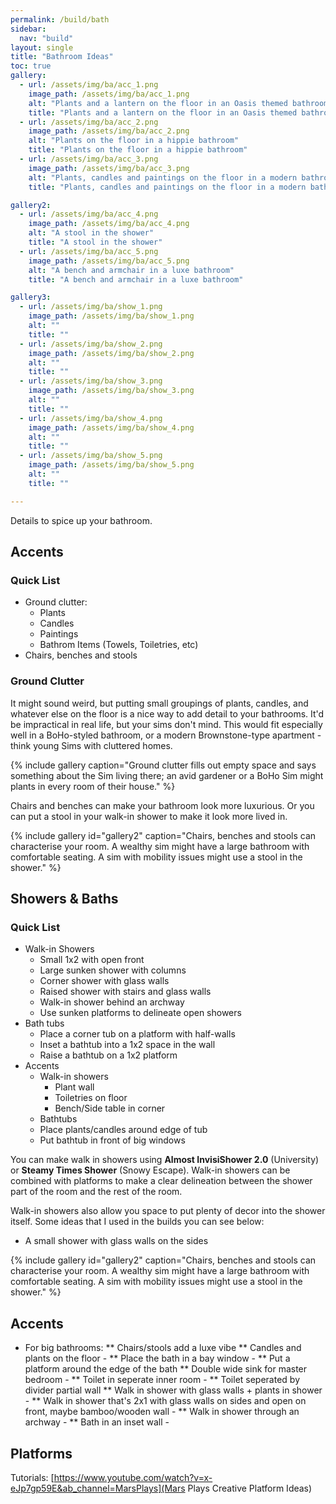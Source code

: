```yaml
---
permalink: /build/bath
sidebar:
  nav: "build"
layout: single
title: "Bathroom Ideas"
toc: true
gallery:
  - url: /assets/img/ba/acc_1.png
    image_path: /assets/img/ba/acc_1.png
    alt: "Plants and a lantern on the floor in an Oasis themed bathroom"
    title: "Plants and a lantern on the floor in an Oasis themed bathroom"
  - url: /assets/img/ba/acc_2.png
    image_path: /assets/img/ba/acc_2.png
    alt: "Plants on the floor in a hippie bathroom"
    title: "Plants on the floor in a hippie bathroom"
  - url: /assets/img/ba/acc_3.png
    image_path: /assets/img/ba/acc_3.png
    alt: "Plants, candles and paintings on the floor in a modern bathroom"
    title: "Plants, candles and paintings on the floor in a modern bathroom"

gallery2:
  - url: /assets/img/ba/acc_4.png
    image_path: /assets/img/ba/acc_4.png
    alt: "A stool in the shower"
    title: "A stool in the shower"
  - url: /assets/img/ba/acc_5.png
    image_path: /assets/img/ba/acc_5.png
    alt: "A bench and armchair in a luxe bathroom"
    title: "A bench and armchair in a luxe bathroom"

gallery3:
  - url: /assets/img/ba/show_1.png
    image_path: /assets/img/ba/show_1.png
    alt: ""
    title: ""
  - url: /assets/img/ba/show_2.png
    image_path: /assets/img/ba/show_2.png
    alt: ""
    title: ""
  - url: /assets/img/ba/show_3.png
    image_path: /assets/img/ba/show_3.png
    alt: ""
    title: ""
  - url: /assets/img/ba/show_4.png
    image_path: /assets/img/ba/show_4.png
    alt: ""
    title: ""
  - url: /assets/img/ba/show_5.png
    image_path: /assets/img/ba/show_5.png
    alt: ""
    title: ""    

---
```


Details to spice up your bathroom.  

## Accents

### Quick List
* Ground clutter:
  * Plants
  * Candles
  * Paintings
  * Bathrom Items (Towels, Toiletries, etc)
* Chairs, benches and stools

### Ground Clutter
It might sound weird, but putting small groupings of plants, candles, and whatever else on the floor is a nice way to add detail to your bathrooms. It'd be impractical in real life, but your sims don't mind. This would fit especially well in a BoHo-styled bathroom, or a modern Brownstone-type apartment - think young Sims with cluttered homes. 

{% include gallery caption="Ground clutter fills out empty space and says something about the Sim living there; an avid gardener or a BoHo Sim might plants in every room of their house." %}

Chairs and benches can make your bathroom look more luxurious. Or you can put a stool in your walk-in shower to make it look more lived in. 

{% include gallery id="gallery2" caption="Chairs, benches and stools can characterise your room. A wealthy sim might have a large bathroom with comfortable seating. A sim with mobility issues might use a stool in the shower." %}

## Showers & Baths
### Quick List
* Walk-in Showers
  * Small 1x2 with open front
  * Large sunken shower with columns
  * Corner shower with glass walls
  * Raised shower with stairs and glass walls
  * Walk-in shower behind an archway
  * Use sunken platforms to delineate open showers
* Bath tubs
  * Place a corner tub on a platform with half-walls
  * Inset a bathtub into a 1x2 space in the wall
  * Raise a bathtub on a 1x2 platform
* Accents
  * Walk-in showers
    * Plant wall
    * Toiletries on floor
    * Bench/Side table in corner
  * Bathtubs
  * Place plants/candles around edge of tub
  * Put bathtub in front of big windows

You can make walk in showers using **Almost InvisiShower 2.0** (University) or **Steamy Times Shower** (Snowy Escape). Walk-in showers can be combined with platforms to make a clear delineation between the shower part of the room and the rest of the room. 

Walk-in showers also allow you space to put plenty of decor into the shower itself. Some ideas that I used in the builds you can see below:
* A small shower with glass walls on the sides 

{% include gallery id="gallery2" caption="Chairs, benches and stools can characterise your room. A wealthy sim might have a large bathroom with comfortable seating. A sim with mobility issues might use a stool in the shower." %}

## Accents
* For big bathrooms:
** Chairs/stools add a luxe vibe
** Candles and plants on the floor - 
** Place the bath in a bay window -
** Put a platform around the edge of the bath 
** Double wide sink for master bedroom - 
** Toilet in seperate inner room - 
** Toilet seperated by divider partial wall
** Walk in shower with glass walls + plants in shower -
** Walk in shower that's 2x1 with glass walls on sides and open on front, maybe bamboo/wooden wall -
** Walk in shower through an archway -
** Bath in an inset wall - 


## Platforms
<span class="small">Tutorials: [https://www.youtube.com/watch?v=x-eJp7gp59E&ab_channel=MarsPlays](Mars Plays Creative Platform Ideas)</span>